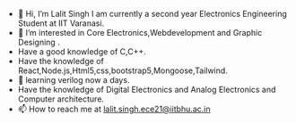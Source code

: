 - 👋 Hi, I’m Lalit Singh I am currently a second year Electronics Engineering Student at IIT Varanasi.
- 👀 I’m interested in Core Electronics,Webdevelopment and Graphic Designing .
- Have a good knowledge of C,C++.
- Have the knowledge of React,Node.js,Html5,css,bootstrap5,Mongoose,Tailwind.
- 🌱 learning verilog now a days.
- Have the knowledge of Digital Electronics and Analog Electronics and Computer architecture.
- 📫 How to reach me at lalit.singh.ece21@iitbhu.ac.in

<!---
9389lalit/9389lalit is a ✨ special ✨ repository because its `README.md` (this file) appears on your GitHub profile.
You can click the Preview link to take a look at your changes.
--->
